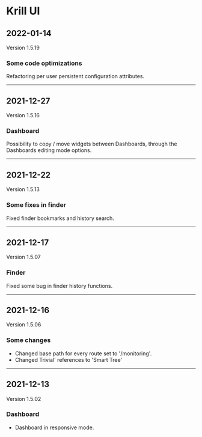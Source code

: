 # Krill UI

## 2022-01-14
Version 1.5.19

### Some code optimizations

Refactoring per user persistent configuration attributes.

---

## 2021-12-27
Version 1.5.16

### Dashboard

Possibility to copy / move widgets between Dashboards, through the Dashboards editing mode options.

---

## 2021-12-22
Version 1.5.13

### Some fixes in finder

Fixed finder bookmarks and history search.

---

## 2021-12-17
Version 1.5.07

### Finder

Fixed some bug in finder history functions.

---

## 2021-12-16
Version 1.5.06

### Some changes

<ul><li>Changed base path for every route set to '/monitoring'.</li><li>Changed Trivial' references to 'Smart Tree'</li></ul>

---

## 2021-12-13
Version 1.5.02

### Dashboard

<ul><li>Dashboard in responsive mode.</li></ul>

